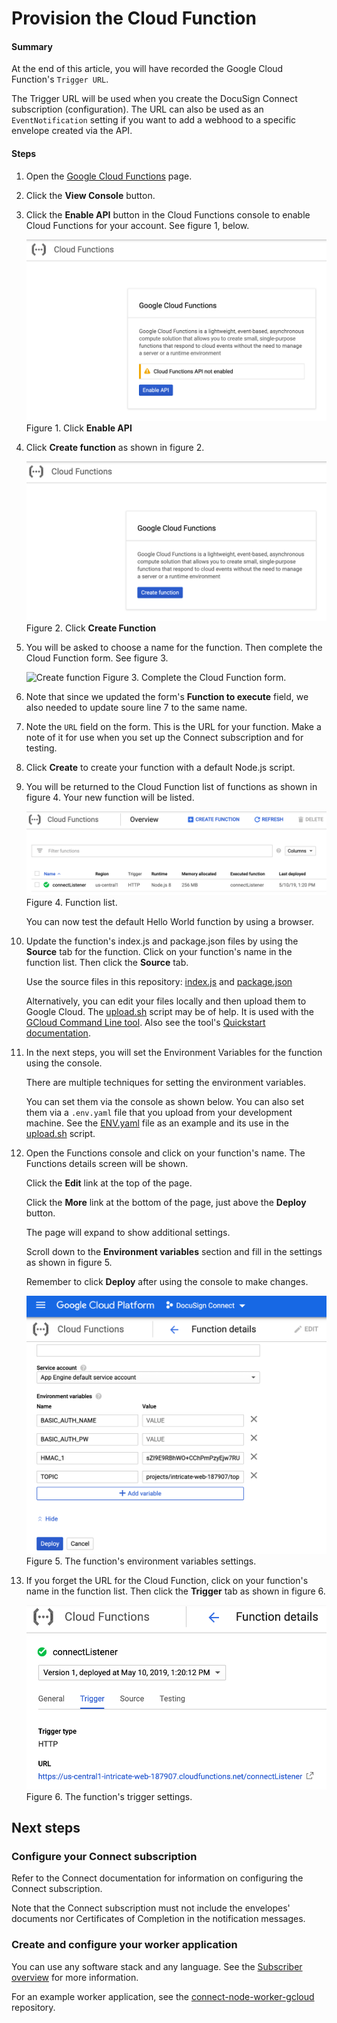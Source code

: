 # Provision the Cloud Function

#### Summary
At the end of this article, you will have recorded the 
Google Cloud Function's `Trigger URL`.

The Trigger URL will be used when you create the 
DocuSign Connect subscription (configuration).
The URL can also be used as an `EventNotification` setting
if you want to add a webhood to a specific envelope 
created via the API.

#### Steps
1. Open the 
   [Google Cloud Functions](https://cloud.google.com/functions/)
   page.
1. Click the **View Console** button.
1. Click the **Enable API** button in the Cloud Functions 
   console to enable Cloud Functions for your account. 
   See figure 1, below.

   ![Enable Cloud Functions](03._Enable_Cloud_Functions_API.png)
   Figure 1. Click **Enable API**

1. Click **Create function** as shown in 
   figure 2.

   ![Create function](04._Create_function_button.png)
   Figure 2. Click **Create Function**
1. You will be asked to choose a name for the function.
   Then complete the Cloud Function form. See figure 3.
   
   ![Create function](05._Create_function_form.png)
   Figure 3. Complete the Cloud Function form.

1. Note that since we updated the form's 
   **Function to execute** field, we also needed to
   update soure line 7 to the same name.

1. Note the `URL` field on the form. This is the URL
   for your function. Make a note of it for use when
   you set up the Connect subscription and for 
   testing. 

1. Click **Create** to create your function
   with a default Node.js script.

1. You will be returned to the Cloud Function list of
   functions as shown in figure 4. Your new function will
   be listed.

   ![Function list](06._Functions_list.png)
   Figure 4. Function list.

   You can now test the default Hello World function
   by using a browser.

1. Update the function's index.js and package.json 
   files by using the **Source** tab for the function.
   Click on your function's name in the
   function list. Then click the **Source** tab.

   Use the source files in this repository: 
   [index.js](../connectListener/index.js)
   and 
   [package.json](../connectListener/package.json)

   Alternatively, you can edit your
   files locally and then upload them
   to Google Cloud. The 
   [upload.sh](../upload.sh) script 
   may be of help. It is used with the
   [GCloud Command Line tool](https://cloud.google.com/sdk/gcloud/).
   Also see the tool's 
   [Quickstart documentation](https://cloud.google.com/sdk/docs/quickstarts).

1. In the next steps, you will set the Environment
   Variables for the function using the 
   console. 
   
   There are multiple
   techniques for setting the environment variables.
   
   You can set them via the console as shown below. 
   You can also set them via a `.env.yaml`
   file that you upload from your development machine.
   See the
   [ENV.yaml](../ENV.yaml)
   file as an example and its use in the 
   [upload.sh](../upload.sh) script.

1. Open the Functions console and click on your
   function's name. The Functions details screen
   will be shown. 

   Click the **Edit** link at the top of the page.

   Click the **More** link at the bottom of the
   page, just above the **Deploy** button.

   The page will expand to show additional 
   settings.

   Scroll down to the **Environment variables**
   section and fill in the settings as shown in 
   figure 5.

   Remember to click **Deploy** after using the 
   console to make changes.

   ![Function URL](05.5._Function_env_var.png)
   Figure 5. The function's environment
   variables settings.


1. If you forget the URL for the Cloud Function,
   click on your function's name in the
   function list. Then click the **Trigger** tab as
   shown in figure 6. 

   ![Function URL](07._Function_trigger_tab.png)
   Figure 6. The function's trigger settings.


## Next steps

### Configure your Connect subscription
Refer to the Connect documentation for information
on configuring the Connect subscription.

Note that the Connect subscription must not
include the envelopes' documents nor
Certificates of Completion in the notification 
messages.

### Create and configure your worker application
You can use any software stack and any 
language. See the 
[Subscriber overview](https://cloud.google.com/pubsub/docs/subscriber) 
for more information.

For an example worker application, see
the [connect-node-worker-gcloud](../../connect-node-worker-gcloud)
repository.
